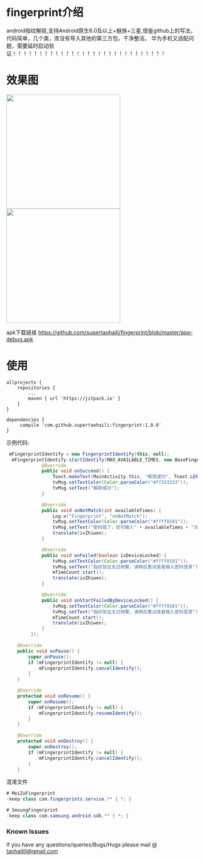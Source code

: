 # fingerprint介绍

android指纹解锁,支持Android原生6.0及以上+魅族+三星,借鉴github上的写法，代码简单，几个类，库没有导入其他的第三方包，干净整洁。
华为手机又适配问题，需要延时启动验证！！！！！！！！！！！！！！！！！！！！！！！！！！！！！


# 效果图

 <img src="https://github.com/supertaohaili/fingerprint/blob/master/Screenshot_20180112-102257.png" width="300"><img src="https://github.com/supertaohaili/fingerprint/blob/master/Screenshot_20180112-102323.png" width="300">

apk下载链接
<a href="https://github.com/supertaohaili/fingerprint/blob/master/app-debug.apk">https://github.com/supertaohaili/fingerprint/blob/master/app-debug.apk</a>

# 使用
```
allprojects {
	repositories {
		...
		maven { url 'https://jitpack.io' }
	}
}

dependencies {
     compile 'com.github.supertaohaili:fingerprint:1.0.0'
}
```

示例代码:
``` java
 mFingerprintIdentify = new FingerprintIdentify(this, null);
  mFingerprintIdentify.startIdentify(MAX_AVAILABLE_TIMES, new BaseFingerprint.FingerprintIdentifyListener() {
             @Override
             public void onSucceed() {
                 Toast.makeText(MainActivity.this, "解锁成功", Toast.LENGTH_SHORT).show();
                 tvMsg.setTextColor(Color.parseColor("#ff333333"));
                 tvMsg.setText("解锁成功");
             }

             @Override
             public void onNotMatch(int availableTimes) {
                 Log.e("Fingerprint", "onNotMatch");
                 tvMsg.setTextColor(Color.parseColor("#ffff0101"));
                 tvMsg.setText("密码错了，还可输入" + availableTimes + "次");
                 translate(ivZhiwen);
             }

             @Override
             public void onFailed(boolean isDeviceLocked) {
                 tvMsg.setTextColor(Color.parseColor("#ffff0101"));
                 tvMsg.setText("指纹验证太过频繁，请稍后重试或者输入密码登录");
                 mTimeCount.start();
                 translate(ivZhiwen);
             }

             @Override
             public void onStartFailedByDeviceLocked() {
                 tvMsg.setTextColor(Color.parseColor("#ffff0101"));
                 tvMsg.setText("指纹验证太过频繁，请稍后重试或者输入密码登录");
                 mTimeCount.start();
                 translate(ivZhiwen);
             }
         });

    @Override
    public void onPause() {
        super.onPause();
        if (mFingerprintIdentify != null) {
            mFingerprintIdentify.cancelIdentify();
        }
    }

    @Override
    protected void onResume() {
        super.onResume();
        if (mFingerprintIdentify != null) {
            mFingerprintIdentify.resumeIdentify();
        }
    }

    @Override
    protected void onDestroy() {
        super.onDestroy();
        if (mFingerprintIdentify != null) {
            mFingerprintIdentify.cancelIdentify();
        }
    }

```

混淆文件
```java
# MeiZuFingerprint
-keep class com.fingerprints.service.** { *; }

# SmsungFingerprint
-keep class com.samsung.android.sdk.** { *; }
```

### Known Issues
If you have any questions/queries/Bugs/Hugs please mail @
taohailili@gmail.com

